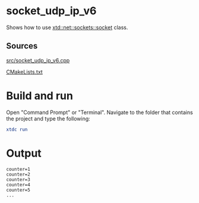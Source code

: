 # socket_udp_ip_v6

Shows how to use [xtd::net::sockets::socket](../../../../src/xtd.core/include/xtd/net/sockets/socket.h) class.

## Sources

[src/socket_udp_ip_v6.cpp](src/socket_udp_ip_v6.cpp)

[CMakeLists.txt](CMakeLists.txt)

# Build and run

Open "Command Prompt" or "Terminal". Navigate to the folder that contains the project and type the following:

```cmake
xtdc run
```

# Output

```
counter=1
counter=2
counter=3
counter=4
counter=5
...
```
